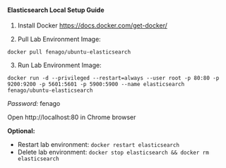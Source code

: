 #### Elasticsearch Local Setup Guide 

1. Install Docker https://docs.docker.com/get-docker/

2. Pull Lab Environment Image:

`docker pull fenago/ubuntu-elasticsearch`

3. Run Lab Environment Image:

`docker run -d --privileged --restart=always --user root -p 80:80 -p 9200:9200 -p 5601:5601 -p 5900:5900 --name elasticsearch fenago/ubuntu-elasticsearch`

*Password:* fenago

Open http://localhost:80 in Chrome browser


**Optional:**

- Restart lab environment: `docker restart elasticsearch`
- Delete lab environment: `docker stop elasticsearch && docker rm elasticsearch`